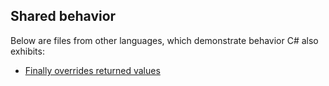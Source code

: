 ## Shared behavior
Below are files from other languages, which demonstrate behavior C# also exhibits:
- [Finally overrides returned values](../js/finally.ts)
